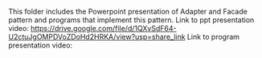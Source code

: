 This folder includes the Powerpoint presentation of Adapter and Facade pattern and programs that implement this pattern.
Link to ppt presentation video: https://drive.google.com/file/d/1QXvSdF64-U2ctuJgOMPDVoZDoHd2HRKA/view?usp=share_link
Link to program presentation video: 
